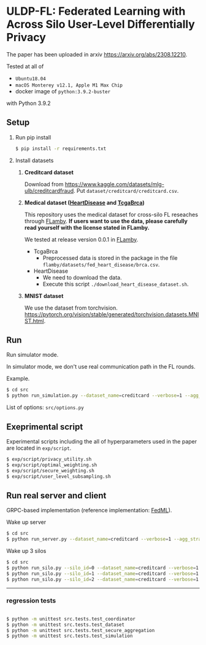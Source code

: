 # ULDP-FL: Federated Learning with Across Silo User-Level Differentially Privacy

The paper has been uploaded in arxiv https://arxiv.org/abs/2308.12210.

Tested at all of  
- `Ubuntu18.04`
- `macOS Monterey v12.1, Apple M1 Max Chip`
- docker image of `python:3.9.2-buster`

with Python 3.9.2



## Setup
1. Run pip install 

    ```bash
    $ pip install -r requirements.txt
    ```

2. Install datasets

    1. **Creditcard dataset**

        Download from https://www.kaggle.com/datasets/mlg-ulb/creditcardfraud.
        Put `dataset/creditcard/creditcard.csv`.

    2. **Medical dataset ([HeartDisease](https://github.com/owkin/FLamby/tree/main/flamby/datasets/fed_heart_disease) and [TcgaBrca](https://github.com/owkin/FLamby/tree/main/flamby/datasets/fed_tcga_brca))**

        This repository uses the medical dataset for cross-silo FL reseaches through [FLamby](https://github.com/owkin/FLamby). **If users want to use the data, please carefully read yourself with the license stated in FLamby.**

        We tested at release version 0.0.1 in [FLamby](https://github.com/owkin/FLamby).

        - TcgaBrca
            - Preprocessed data is stored in the package in the file `flamby/datasets/fed_heart_disease/brca.csv`.
        - HeartDisease
            - We need to download the data.
            - Execute this script `./download_heart_disease_dataset.sh`.

    3. **MNIST dataset**

        We use the dataset from torchvision. https://pytorch.org/vision/stable/generated/torchvision.datasets.MNIST.html.

   
## Run
Run simulator mode.

In simulator mode, we don't use real communication path in the FL rounds.


Example.

```bash
$ cd src
$ python run_simulation.py --dataset_name=creditcard --verbose=1 --agg_strategy=ULDP-AVG-w --n_users=1000 --global_learning_rate=10.0 --clipping_bound=1.0 --n_total_round=100 --local_learning_rate=0.01 --local_epoch=30 --sigma=5.0 --sampling_rate_q=0.5 --user_dist=zipf --user_alpha=0.5 --silo_dist=zipf --silo_alpha=2.0
```

List of options: `src/options.py`

## Exeprimental script

Experimental scripts including the all of hyperparameters used in the paper are located in `exp/script`.

```bash
$ exp/script/privacy_utility.sh
$ exp/script/optimal_weighting.sh
$ exp/script/secure_weighting.sh
$ exp/script/user_level_subsampling.sh
```

## Run real server and client

GRPC-based implementation (reference implementation: [FedML](https://github.com/FedML-AI/FedML)).

Wake up server

```bash
$ cd src
$ python run_server.py --dataset_name=creditcard --verbose=1 --agg_strategy=ULDP-AVG-w --n_users=1000 --global_learning_rate=10.0 --clipping_bound=1.0 --n_total_round=100 --local_learning_rate=0.01 --local_epoch=30 --sigma=5.0 --user_dist=zipf --user_alpha=0.5 --silo_dist=zipf --silo_alpha=2.0 --n_silos=3 --n_silo_per_round=3
```

Wake up 3 silos

```bash
$ cd src
$ python run_silo.py --silo_id=0 --dataset_name=creditcard --verbose=1 --agg_strategy=ULDP-AVG-w --n_users=1000 --global_learning_rate=10.0 --clipping_bound=1.0 --n_total_round=100 --local_learning_rate=0.01 --local_epoch=30 --sigma=5.0 --user_dist=zipf --user_alpha=0.5 --silo_dist=zipf --silo_alpha=2.0 --n_silos=3 --n_silo_per_round=3
$ python run_silo.py --silo_id=1 --dataset_name=creditcard --verbose=1 --agg_strategy=ULDP-AVG-w --n_users=1000 --global_learning_rate=10.0 --clipping_bound=1.0 --n_total_round=100 --local_learning_rate=0.01 --local_epoch=30 --sigma=5.0 --user_dist=zipf --user_alpha=0.5 --silo_dist=zipf --silo_alpha=2.0 --n_silos=3 --n_silo_per_round=3
$ python run_silo.py --silo_id=2 --dataset_name=creditcard --verbose=1 --agg_strategy=ULDP-AVG-w --n_users=1000 --global_learning_rate=10.0 --clipping_bound=1.0 --n_total_round=100 --local_learning_rate=0.01 --local_epoch=30 --sigma=5.0 --user_dist=zipf --user_alpha=0.5 --silo_dist=zipf --silo_alpha=2.0 --n_silos=3 --n_silo_per_round=3
```


--- 

### regression tests
```bash

$ python -m unittest src.tests.test_coordinator
$ python -m unittest src.tests.test_dataset
$ python -m unittest src.tests.test_secure_aggregation
$ python -m unittest src.tests.test_simulation
```
